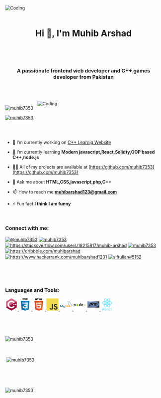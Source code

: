 <img align="center" alt="Coding" width="400" src="https://encrypted-tbn0.gstatic.com/images?q=tbn:ANd9GcTJ918WArSbZuxZ-YxmqVcY67ROOTz0Vhae_AOrPBMAbfGpN0qzoxu-bdkVxrGaMQUhggM&usqp=CAU">
<br>
<br>
<h1 align="center">Hi 👋, I'm Muhib Arshad</h1>
<br>
<br>
<br>
<h3 align="center">A passionate frontend web developer and C++ games developer from Pakistan</h3>
<br>
<br>
<br>
<img align="right" alt="Coding" width="400" src="https://encrypted-tbn0.gstatic.com/images?q=tbn:ANd9GcRzhVd3zc60_cBVsl9dLO0oesE3lmX_vBdQjXkGxr3MctjKhi1_THA4HcMS1V53l8IBUyk&usqp=CAU">

<p align="left"> <img src="https://komarev.com/ghpvc/?username=muhib7353&label=Profile%20views&color=0e75b6&style=flat" alt="muhib7353" /> </p>

<p align="left"> <a href="https://twitter.com/muhib7353" target="blank"><img src="https://img.shields.io/twitter/follow/muhib7353?logo=twitter&style=for-the-badge" alt="muhib7353" /></a> </p>
<br>
<br>


- 🔭 I’m currently working on [C++ Learnig Website](https://muhibalpha.netlify.app/)

- 🌱 I’m currently learning **Modern javascript,React,Solidty,OOP based C++,node.js**

- 👨‍💻 All of my projects are available at [https://github.com/muhib7353](https://github.com/muhib7353)

- 💬 Ask me about **HTML,CSS,javascript,php,C++**

- 📫 How to reach me **muhibarshad123@gmail.com**

- ⚡ Fun fact **I think I am funny**

<br>

<h3 align="left">Connect with me:</h3>
<p align="left">
<a href="https://dev.to/@muhib7353" target="blank"><img align="center" src="https://raw.githubusercontent.com/rahuldkjain/github-profile-readme-generator/master/src/images/icons/Social/devto.svg" alt="@muhib7353" height="30" width="40" /></a>
<a href="https://twitter.com/muhib7353" target="blank"><img align="center" src="https://raw.githubusercontent.com/rahuldkjain/github-profile-readme-generator/master/src/images/icons/Social/twitter.svg" alt="muhib7353" height="30" width="40" /></a>
<a href="https://stackoverflow.com/users/https://stackoverflow.com/users/18215817/muhib-arshad" target="blank"><img align="center" src="https://raw.githubusercontent.com/rahuldkjain/github-profile-readme-generator/master/src/images/icons/Social/stack-overflow.svg" alt="https://stackoverflow.com/users/18215817/muhib-arshad" height="30" width="40" /></a>
<a href="https://instagram.com/muhib7353" target="blank"><img align="center" src="https://raw.githubusercontent.com/rahuldkjain/github-profile-readme-generator/master/src/images/icons/Social/instagram.svg" alt="muhib7353" height="30" width="40" /></a>
<a href="https://dribbble.com/https://dribbble.com/muhibarshad" target="blank"><img align="center" src="https://raw.githubusercontent.com/rahuldkjain/github-profile-readme-generator/master/src/images/icons/Social/dribbble.svg" alt="https://dribbble.com/muhibarshad" height="30" width="40" /></a>
<a href="https://www.hackerrank.com/https://www.hackerrank.com/muhibarshad1231" target="blank"><img align="center" src="https://raw.githubusercontent.com/rahuldkjain/github-profile-readme-generator/master/src/images/icons/Social/hackerrank.svg" alt="https://www.hackerrank.com/muhibarshad1231" height="30" width="40" /></a>
<a href="https://discord.gg/siftullah#5152" target="blank"><img align="center" src="https://raw.githubusercontent.com/rahuldkjain/github-profile-readme-generator/master/src/images/icons/Social/discord.svg" alt="siftullah#5152" height="30" width="40" /></a>
</p>
<br>
<br>
<br>
<h3 align="left">Languages and Tools:</h3>
<p align="left"> <a href="https://www.w3schools.com/cpp/" target="_blank" rel="noreferrer"> <img src="https://raw.githubusercontent.com/devicons/devicon/master/icons/cplusplus/cplusplus-original.svg" alt="cplusplus" width="40" height="40"/> </a> <a href="https://www.w3schools.com/css/" target="_blank" rel="noreferrer"> <img src="https://raw.githubusercontent.com/devicons/devicon/master/icons/css3/css3-original-wordmark.svg" alt="css3" width="40" height="40"/> </a> <a href="https://www.w3.org/html/" target="_blank" rel="noreferrer"> <img src="https://raw.githubusercontent.com/devicons/devicon/master/icons/html5/html5-original-wordmark.svg" alt="html5" width="40" height="40"/> </a> <a href="https://developer.mozilla.org/en-US/docs/Web/JavaScript" target="_blank" rel="noreferrer"> <img src="https://raw.githubusercontent.com/devicons/devicon/master/icons/javascript/javascript-original.svg" alt="javascript" width="40" height="40"/> </a> <a href="https://www.mysql.com/" target="_blank" rel="noreferrer"> <img src="https://raw.githubusercontent.com/devicons/devicon/master/icons/mysql/mysql-original-wordmark.svg" alt="mysql" width="40" height="40"/> </a> <a href="https://nodejs.org" target="_blank" rel="noreferrer"> <img src="https://raw.githubusercontent.com/devicons/devicon/master/icons/nodejs/nodejs-original-wordmark.svg" alt="nodejs" width="40" height="40"/> </a> <a href="https://www.php.net" target="_blank" rel="noreferrer"> <img src="https://raw.githubusercontent.com/devicons/devicon/master/icons/php/php-original.svg" alt="php" width="40" height="40"/> </a> <a href="https://reactjs.org/" target="_blank" rel="noreferrer"> <img src="https://raw.githubusercontent.com/devicons/devicon/master/icons/react/react-original-wordmark.svg" alt="react" width="40" height="40"/> </a> </p>
<br>
<br>
<br>
<p><img align="left" src="https://github-readme-stats.vercel.app/api/top-langs?username=muhib7353&show_icons=true&locale=en&layout=compact" alt="muhib7353" /></p>
<br>
<br>
<br>

<p>&nbsp;<img align="center" src="https://github-readme-stats.vercel.app/api?username=muhib7353&show_icons=true&locale=en" alt="muhib7353" /></p>
<br>
<br>
<br>

<p><img align="center" src="https://github-readme-streak-stats.herokuapp.com/?user=muhib7353&" alt="muhib7353" /></p>
<br>
<br>
<br>
